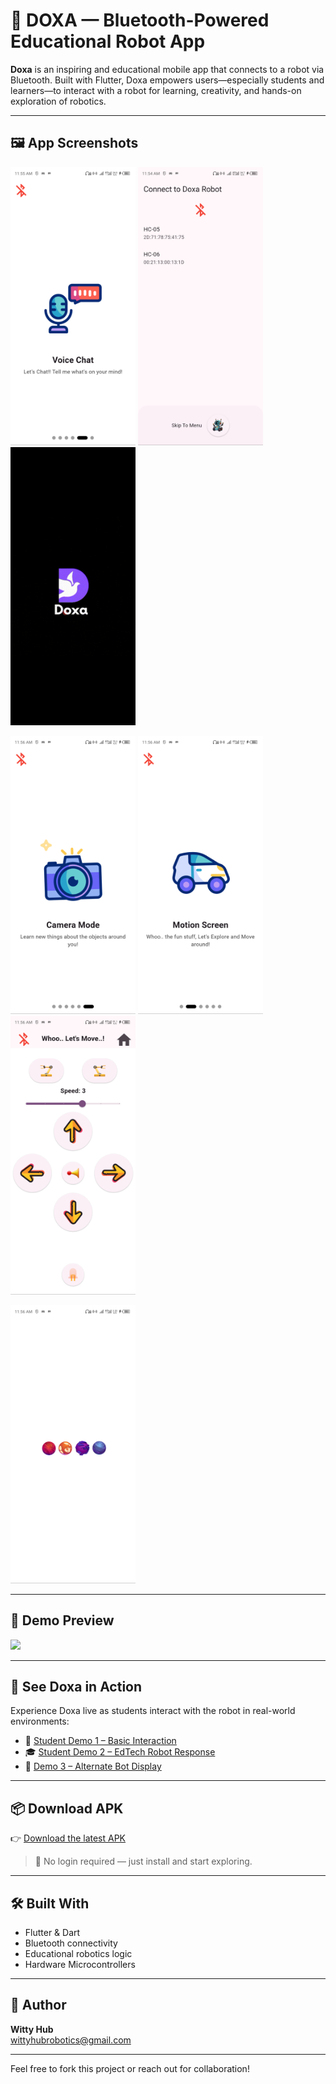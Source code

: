 # 🤖 DOXA — Bluetooth-Powered Educational Robot App

**Doxa** is an inspiring and educational mobile app that connects to a robot via Bluetooth. Built with Flutter, Doxa empowers users—especially students and learners—to interact with a robot for learning, creativity, and hands-on exploration of robotics.

---

## 🖼️ App Screenshots

<p float="left">
  <img src="media/flutter_01.png" width="200"/>
  <img src="media/flutter_02.png" width="200"/>
  <img src="media/flutter_03.png" width="200"/>
</p>
<p float="left">
  <img src="media/flutter_04.png" width="200"/>
  <img src="media/flutter_05.png" width="200"/>
  <img src="media/flutter_06.png" width="200"/>
</p>
<p float="left">
  <img src="media/flutter_07.png" width="200"/>
</p>

---

## 🎥 Demo Preview

<img src="demo.gif" width="400"/>

---

## 🎥 See Doxa in Action

Experience Doxa live as students interact with the robot in real-world environments:

- 👦 [Student Demo 1 – Basic Interaction](https://drive.google.com/file/d/1VJ_Bwms9PO7e8rwcOQoQPINeBkqo7nrr/view?usp=drivesdk)  
- 🎓 [Student Demo 2 – EdTech Robot Response](https://drive.google.com/file/d/1iX7Sdc7_OH0lFLxvYmLVKYNEk8kEBpQU/view?usp=sharing)  
- 🔧 [Demo 3 – Alternate Bot Display](https://drive.google.com/file/d/1Z_SOumSYlg9703Djyi6gOwztd9-bIB8K/view?usp=sharing)

---

## 📦 Download APK

👉 [Download the latest APK](https://drive.google.com/file/d/1PX6C5RUIicSEY1Fo3To7kE2z4_XZaL44/view?usp=sharing)

> 🔐 No login required — just install and start exploring.

---

## 🛠️ Built With

- Flutter & Dart
- Bluetooth connectivity
- Educational robotics logic
- Hardware Microcontrollers

---

## 👤 Author

**Witty Hub**   
wittyhubrobotics@gmail.com

---

Feel free to fork this project or reach out for collaboration!
